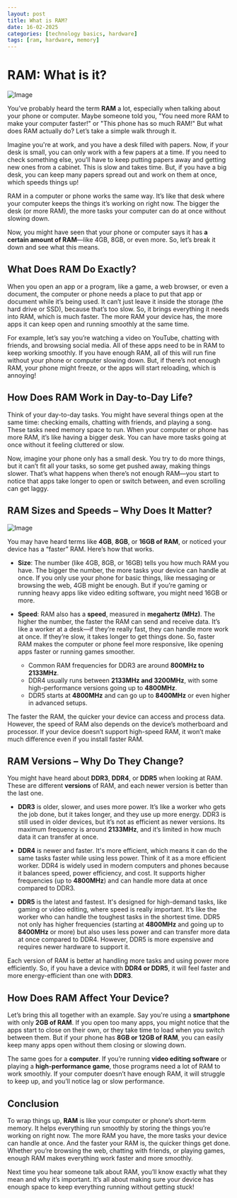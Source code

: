 ```yaml
---
layout: post
title: What is RAM?
date: 16-02-2025
categories: [technology basics, hardware]
tags: [ram, hardware, memory]
---
```


# RAM: What is it?

![Image](https://cdn.mos.cms.futurecdn.net/NSYr6nsP63PRbdJFMNL5pT-1200-80.jpg)

You’ve probably heard the term **RAM** a lot, especially when talking about your phone or computer. Maybe someone told you, "You need more RAM to make your computer faster!" or "This phone has so much RAM!" But what does RAM actually do? Let’s take a simple walk through it.

Imagine you're at work, and you have a desk filled with papers. Now, if your desk is small, you can only work with a few papers at a time. If you need to check something else, you’ll have to keep putting papers away and getting new ones from a cabinet. This is slow and takes time. But, if you have a big desk, you can keep many papers spread out and work on them at once, which speeds things up!

RAM in a computer or phone works the same way. It’s like that desk where your computer keeps the things it’s working on right now. The bigger the desk (or more RAM), the more tasks your computer can do at once without slowing down.

Now, you might have seen that your phone or computer says it has **a certain amount of RAM**—like 4GB, 8GB, or even more. So, let’s break it down and see what this means.

## What Does RAM Do Exactly?

When you open an app or a program, like a game, a web browser, or even a document, the computer or phone needs a place to put that app or document while it’s being used. It can’t just leave it inside the storage (the hard drive or SSD), because that’s too slow. So, it brings everything it needs into RAM, which is much faster. The more RAM your device has, the more apps it can keep open and running smoothly at the same time. 

For example, let’s say you’re watching a video on YouTube, chatting with friends, and browsing social media. All of these apps need to be in RAM to keep working smoothly. If you have enough RAM, all of this will run fine without your phone or computer slowing down. But, if there’s not enough RAM, your phone might freeze, or the apps will start reloading, which is annoying!

## How Does RAM Work in Day-to-Day Life?

Think of your day-to-day tasks. You might have several things open at the same time: checking emails, chatting with friends, and playing a song. These tasks need memory space to run. When your computer or phone has more RAM, it’s like having a bigger desk. You can have more tasks going at once without it feeling cluttered or slow.

Now, imagine your phone only has a small desk. You try to do more things, but it can’t fit all your tasks, so some get pushed away, making things slower. That’s what happens when there’s not enough RAM—you start to notice that apps take longer to open or switch between, and even scrolling can get laggy.

## RAM Sizes and Speeds – Why Does It Matter?

![Image](https://static1.makeuseofimages.com/wordpress/wp-content/uploads/2020/04/freeup-ram.jpg)

You may have heard terms like **4GB**, **8GB**, or **16GB of RAM**, or noticed your device has a “faster” RAM. Here’s how that works.

- **Size**: The number (like 4GB, 8GB, or 16GB) tells you how much RAM you have. The bigger the number, the more tasks your device can handle at once. If you only use your phone for basic things, like messaging or browsing the web, 4GB might be enough. But if you’re gaming or running heavy apps like video editing software, you might need 16GB or more.

- **Speed**: RAM also has a **speed**, measured in **megahertz (MHz)**. The higher the number, the faster the RAM can send and receive data. It’s like a worker at a desk—if they’re really fast, they can handle more work at once. If they’re slow, it takes longer to get things done. So, faster RAM makes the computer or phone feel more responsive, like opening apps faster or running games smoother.

  - Common RAM frequencies for DDR3 are around **800MHz to 2133MHz**.
  - DDR4 usually runs between **2133MHz and 3200MHz**, with some high-performance versions going up to **4800MHz**.
  - DDR5 starts at **4800MHz** and can go up to **8400MHz** or even higher in advanced setups.

The faster the RAM, the quicker your device can access and process data. However, the speed of RAM also depends on the device’s motherboard and processor. If your device doesn’t support high-speed RAM, it won’t make much difference even if you install faster RAM.

## RAM Versions – Why Do They Change?

You might have heard about **DDR3**, **DDR4**, or **DDR5** when looking at RAM. These are different **versions** of RAM, and each newer version is better than the last one.

- **DDR3** is older, slower, and uses more power. It’s like a worker who gets the job done, but it takes longer, and they use up more energy. DDR3 is still used in older devices, but it’s not as efficient as newer versions. Its maximum frequency is around **2133MHz**, and it’s limited in how much data it can transfer at once.

- **DDR4** is newer and faster. It's more efficient, which means it can do the same tasks faster while using less power. Think of it as a more efficient worker. DDR4 is widely used in modern computers and phones because it balances speed, power efficiency, and cost. It supports higher frequencies (up to **4800MHz**) and can handle more data at once compared to DDR3.

- **DDR5** is the latest and fastest. It's designed for high-demand tasks, like gaming or video editing, where speed is really important. It’s like the worker who can handle the toughest tasks in the shortest time. DDR5 not only has higher frequencies (starting at **4800MHz** and going up to **8400MHz** or more) but also uses less power and can transfer more data at once compared to DDR4. However, DDR5 is more expensive and requires newer hardware to support it.

Each version of RAM is better at handling more tasks and using power more efficiently. So, if you have a device with **DDR4 or DDR5**, it will feel faster and more energy-efficient than one with **DDR3**.

## How Does RAM Affect Your Device?

Let’s bring this all together with an example. Say you're using a **smartphone** with only **2GB of RAM**. If you open too many apps, you might notice that the apps start to close on their own, or they take time to load when you switch between them. But if your phone has **8GB or 12GB of RAM**, you can easily keep many apps open without them closing or slowing down.

The same goes for a **computer**. If you’re running **video editing software** or playing a **high-performance game**, those programs need a lot of RAM to work smoothly. If your computer doesn’t have enough RAM, it will struggle to keep up, and you’ll notice lag or slow performance.

## Conclusion

To wrap things up, **RAM** is like your computer or phone’s short-term memory. It helps everything run smoothly by storing the things you’re working on right now. The more RAM you have, the more tasks your device can handle at once. And the faster your RAM is, the quicker things get done. Whether you’re browsing the web, chatting with friends, or playing games, enough RAM makes everything work faster and more smoothly.

Next time you hear someone talk about RAM, you’ll know exactly what they mean and why it’s important. It’s all about making sure your device has enough space to keep everything running without getting stuck!
